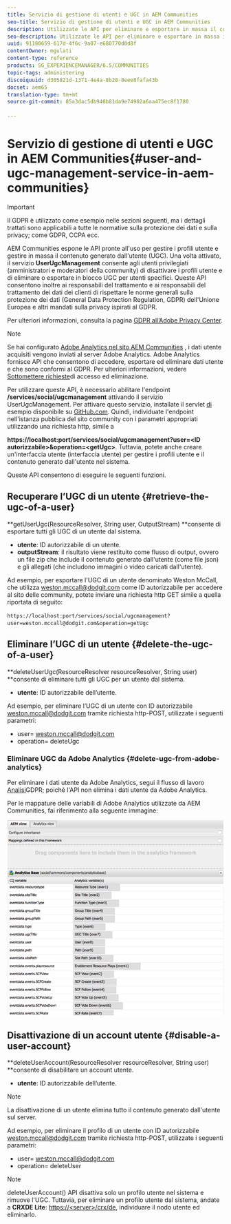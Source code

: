```yaml
---
title: Servizio di gestione di utenti e UGC in AEM Communities
seo-title: Servizio di gestione di utenti e UGC in AEM Communities
description: Utilizzate le API per eliminare e esportare in massa il contenuto generato dall'utente e disattivate l'account utente.
seo-description: Utilizzate le API per eliminare e esportare in massa il contenuto generato dall'utente e disattivate l'account utente.
uuid: 91180659-617d-4f6c-9a07-e680770d0d8f
contentOwner: mgulati
content-type: reference
products: SG_EXPERIENCEMANAGER/6.5/COMMUNITIES
topic-tags: administering
discoiquuid: d305821d-1371-4e4a-8b28-8eee8fafa43b
docset: aem65
translation-type: tm+mt
source-git-commit: 85a3dac5db940b81da9e74902a6aa475ec8f1780

---
```



# Servizio di gestione di utenti e UGC in AEM Communities{#user-and-ugc-management-service-in-aem-communities}

>[!IMPORTANT]
>
>Il GDPR è utilizzato come esempio nelle sezioni seguenti, ma i dettagli trattati sono applicabili a tutte le normative sulla protezione dei dati e sulla privacy; come GDPR, CCPA ecc.

AEM Communities espone le API pronte all&#39;uso per gestire i profili utente e gestire in massa il contenuto generato dall&#39;utente (UGC). Una volta attivato, il servizio **UserUgcManagement** consente agli utenti privilegiati (amministratori e moderatori della community) di disattivare i profili utente e di eliminare o esportare in blocco UGC per utenti specifici. Queste API consentono inoltre ai responsabili del trattamento e ai responsabili del trattamento dei dati dei clienti di rispettare le norme generali sulla protezione dei dati (General Data Protection Regulation, GDPR) dell&#39;Unione Europea e altri mandati sulla privacy ispirati al GDPR.

Per ulteriori informazioni, consulta la pagina [GDPR all’Adobe Privacy Center](https://www.adobe.com/privacy/general-data-protection-regulation.html).

>[!NOTE]
>
>Se hai configurato [Adobe Analytics nel sito AEM Communities](/help/communities/analytics.md) , i dati utente acquisiti vengono inviati al server Adobe Analytics. Adobe Analytics fornisce API che consentono di accedere, esportare ed eliminare dati utente e che sono conformi al GDPR. Per ulteriori informazioni, vedere [Sottomettere richieste](https://marketing.adobe.com/resources/help/en_US/analytics/gdpr/gdpr_submit_access_delete.html)di accesso ed eliminazione.

Per utilizzare queste API, è necessario abilitare l&#39;endpoint **/services/social/ugcmanagement** attivando il servizio UserUgcManagement. Per attivare questo servizio, installate il servlet [di](https://github.com/Adobe-Marketing-Cloud/aem-communities-ugc-migration/tree/master/bundles/communities-ugc-management-servlet) esempio disponibile su [GitHub.com](https://github.com/Adobe-Marketing-Cloud/aem-communities-ugc-migration/tree/master/bundles/communities-ugc-management-servlet). Quindi, individuate l&#39;endpoint nell&#39;istanza pubblica del sito community con i parametri appropriati utilizzando una richiesta http, simile a

**https://localhost:port/services/social/ugcmanagement?user=&lt;ID autorizzabile>&amp;operation=&lt;getUgc>**. Tuttavia, potete anche creare un&#39;interfaccia utente (interfaccia utente) per gestire i profili utente e il contenuto generato dall&#39;utente nel sistema.

Queste API consentono di eseguire le seguenti funzioni.

## Recuperare l’UGC di un utente {#retrieve-the-ugc-of-a-user}

**getUserUgc(ResourceResolver, String user, OutputStream) **consente di esportare tutti gli UGC di un utente dal sistema.

* **utente**: ID autorizzabile di un utente.
* **outputStream**: il risultato viene restituito come flusso di output, ovvero un file zip che include il contenuto generato dall&#39;utente (come file json) e gli allegati (che includono immagini o video caricati dall&#39;utente).

Ad esempio, per esportare l&#39;UGC di un utente denominato Weston McCall, che utilizza weston.mccall@dodgit.com come ID autorizzabile per accedere al sito delle community, potete inviare una richiesta http GET simile a quella riportata di seguito:

`https://localhost:port/services/social/ugcmanagement?user=weston.mccall@dodgit.com&operation=getUgc`

## Eliminare l’UGC di un utente {#delete-the-ugc-of-a-user}

**deleteUserUgc(ResourceResolver resourceResolver, String user) **consente di eliminare tutti gli UGC per un utente dal sistema.

* **utente**: ID autorizzabile dell’utente.

Ad esempio, per eliminare l’UGC di un utente con ID autorizzabile weston.mccall@dodgit.com tramite richiesta http-POST, utilizzate i seguenti parametri:

* user= weston.mccall@dodgit.com
* operation= deleteUgc

### Eliminare UGC da Adobe Analytics {#delete-ugc-from-adobe-analytics}

Per eliminare i dati utente da Adobe Analytics, segui il flusso di lavoro [Analisi](https://marketing.adobe.com/resources/help/en_US/analytics/gdpr/an_gdpr_workflow.html)GDPR; poiché l&#39;API non elimina i dati utente da Adobe Analytics.

Per le mappature delle variabili di Adobe Analytics utilizzate da AEM Communities, fai riferimento alla seguente immagine:

![Mappatura delle variabili delle community AEM per Adobe Analytics](assets/analytics-communities-mapping.png)

## Disattivazione di un account utente {#disable-a-user-account}

**deleteUserAccount(ResourceResolver resourceResolver, String user) **consente di disabilitare un account utente.

* **utente**: ID autorizzabile dell’utente.

>[!NOTE]
>
>La disattivazione di un utente elimina tutto il contenuto generato dall&#39;utente sul server.

Ad esempio, per eliminare il profilo di un utente con ID autorizzabile weston.mccall@dodgit.com tramite richiesta http-POST, utilizzate i seguenti parametri:

* user= weston.mccall@dodgit.com
* operation= deleteUser

>[!NOTE]
>
>deleteUserAccount() API disattiva solo un profilo utente nel sistema e rimuove l&#39;UGC. Tuttavia, per eliminare un profilo utente dal sistema, andate a **CRXDE Lite**: [https://&lt;server>/crx/de](https://localhost:4502/crx/de), individuare il nodo utente ed eliminarlo.

